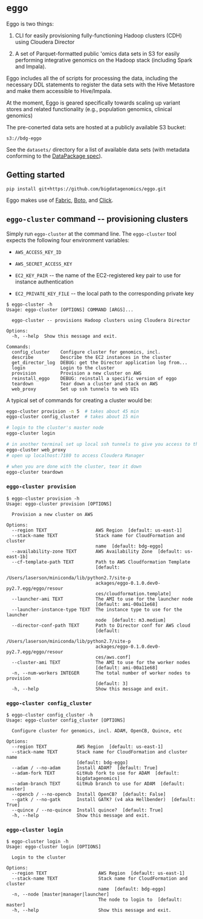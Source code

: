 # `eggo`

Eggo is two things:

1. CLI for easily provisioning fully-functioning Hadoop clusters (CDH) using
   Cloudera Director

2. A set of Parquet-formatted public 'omics data sets in S3 for easily
   performing integrative genomics on the Hadoop stack (including Spark and
   Impala).

Eggo includes all the of scripts for processing the data, including the
necessary DDL statements to register the data sets with the Hive Metastore and
make them accessible to Hive/Impala.

At the moment, Eggo is geared specifically towards scaling up variant stores
and related functionality (e.g., population genomics, clinical genomics)

The pre-conerted data sets are hosted at a publicly available S3 bucket:

```
s3://bdg-eggo
```

See the `datasets/` directory for a list of available data sets (with metadata
conforming to the [DataPackage spec](http://dataprotocols.org/data-packages/)).


## Getting started

```
pip install git+https://github.com/bigdatagenomics/eggo.git
```

Eggo makes use of [Fabric](http://www.fabfile.org/),
[Boto](https://boto.readthedocs.org/), and [Click](http://click.pocoo.org/).


## `eggo-cluster` command -- provisioning clusters

Simply run `eggo-cluster` at the command line.  The `eggo-cluster` tool expects
the following four environment variables:

* `AWS_ACCESS_KEY_ID`

* `AWS_SECRET_ACCESS_KEY`

* `EC2_KEY_PAIR` -- the name of the EC2-registered key pair to use for instance
   authentication

* `EC2_PRIVATE_KEY_FILE` -- the local path to the corresponding private key

```
$ eggo-cluster -h
Usage: eggo-cluster [OPTIONS] COMMAND [ARGS]...

  eggo-cluster -- provisions Hadoop clusters using Cloudera Director

Options:
  -h, --help  Show this message and exit.

Commands:
  config_cluster    Configure cluster for genomics, incl.
  describe          Describe the EC2 instances in the cluster
  get_director_log  DEBUG: get the Director application log from...
  login             Login to the cluster
  provision         Provision a new cluster on AWS
  reinstall_eggo    DEBUG: reinstall a specific version of eggo
  teardown          Tear down a cluster and stack on AWS
  web_proxy         Set up ssh tunnels to web UIs
```

A typical set of commands for creating a cluster would be:

```bash
eggo-cluster provision -n 5  # takes about 45 min
eggo-cluster config_cluster  # takes about 15 min

# login to the cluster's master node
eggo-cluster login

# in another terminal set up local ssh tunnels to give you access to the WebUIs
eggo-cluster web_proxy
# open up localhost:7180 to access Cloudera Manager

# when you are done with the cluster, tear it down
eggo-cluster teardown
```

### `eggo-cluster provision`

```
$ eggo-cluster provision -h
Usage: eggo-cluster provision [OPTIONS]

  Provision a new cluster on AWS

Options:
  --region TEXT                  AWS Region  [default: us-east-1]
  --stack-name TEXT              Stack name for CloudFormation and cluster
                                 name  [default: bdg-eggo]
  --availability-zone TEXT       AWS Availability Zone  [default: us-east-1b]
  --cf-template-path TEXT        Path to AWS Cloudformation Template
                                 [default:
                                 /Users/laserson/miniconda/lib/python2.7/site-p
                                 ackages/eggo-0.1.0.dev0-py2.7.egg/eggo/resour
                                 ces/cloudformation.template]
  --launcher-ami TEXT            The AMI to use for the launcher node
                                 [default: ami-00a11e68]
  --launcher-instance-type TEXT  The instance type to use for the launcher
                                 node  [default: m3.medium]
  --director-conf-path TEXT      Path to Director conf for AWS cloud
                                 [default:
                                 /Users/laserson/miniconda/lib/python2.7/site-p
                                 ackages/eggo-0.1.0.dev0-py2.7.egg/eggo/resour
                                 ces/aws.conf]
  --cluster-ami TEXT             The AMI to use for the worker nodes
                                 [default: ami-00a11e68]
  -n, --num-workers INTEGER      The total number of worker nodes to provision
                                 [default: 3]
  -h, --help                     Show this message and exit.

```


### `eggo-cluster config_cluster`

```
$ eggo-cluster config_cluster -h
Usage: eggo-cluster config_cluster [OPTIONS]

  Configure cluster for genomics, incl. ADAM, OpenCB, Quince, etc

Options:
  --region TEXT           AWS Region  [default: us-east-1]
  --stack-name TEXT       Stack name for CloudFormation and cluster name
                          [default: bdg-eggo]
  --adam / --no-adam      Install ADAM?  [default: True]
  --adam-fork TEXT        GitHub fork to use for ADAM  [default:
                          bigdatagenomics]
  --adam-branch TEXT      GitHub branch to use for ADAM  [default: master]
  --opencb / --no-opencb  Install OpenCB?  [default: False]
  --gatk / --no-gatk      Install GATK? (v4 aka Hellbender)  [default: True]
  --quince / --no-quince  Install quince?  [default: True]
  -h, --help              Show this message and exit.
```


### `eggo-cluster login`

```
$ eggo-cluster login -h
Usage: eggo-cluster login [OPTIONS]

  Login to the cluster

Options:
  --region TEXT                   AWS Region  [default: us-east-1]
  --stack-name TEXT               Stack name for CloudFormation and cluster
                                  name  [default: bdg-eggo]
  -n, --node [master|manager|launcher]
                                  The node to login to  [default: master]
  -h, --help                      Show this message and exit.
```
